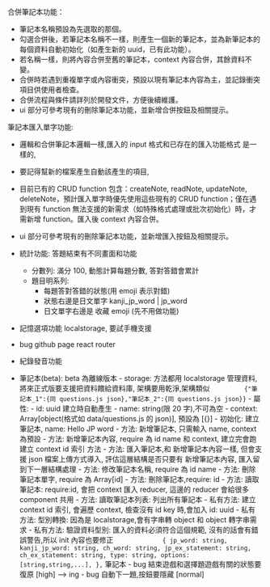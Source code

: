 合併筆記本功能：

- 筆記本名稱預設為先選取的那個。
- 勾選合併後，若筆記本名稱不一樣，則產生一個新的筆記本，並為新筆記本的每個資料自動初始化（如產生新的 uuid，已有此功能）。
- 若名稱一樣，則將內容合併至舊的筆記本，context 內容合併，其餘資料不變。
- 合併時若遇到重複單字或內容衝突，預設以現有筆記本內容為主，並記錄衝突項目供使用者檢查。
- 合併流程與條件請詳列於開發文件，方便後續維護。
- ui 部分可參考現有的刪除筆記本功能，並新增合併按鈕及相關提示。

筆記本匯入單字功能:

- 邏輯和合併筆記本邏輯一樣,匯入的 input 格式和已存在的匯入功能格式 是一樣的,
- 要記得幫新的檔案產生自動該產生的項目,
- 目前已有的 CRUD function 包含：createNote, readNote, updateNote, deleteNote，預計匯入單字時優先使用這些現有的 CRUD function；僅在遇到現有 function 無法支援的新需求（如特殊格式處理或批次初始化）時，才需新增 function。匯入後 context 內容合併。
- ui 部分可參考現有的刪除筆記本功能，並新增匯入按鈕及相關提示。

- 統計功能: 答題結束有不同畫面和功能
  - 分數列: 滿分 100, 動態計算每題分數, 答對答錯會累計
  - 題目明系列:
    - 每題答對答錯的狀態(用 emoji 表示對錯)
    - 狀態右邊是日文單字 kanji_jp_word | jp_word
    - 日文單字右邊是 收藏 emoji (先不用做功能)
- 記憶選項功能 localstorage, 要試手機支援
- bug github page react router
- 紀錄發音功能

- 筆記本(beta): beta 為離線版本 - storage: 方法都用 localstorage 管理資料, 將來正式版要支援把資料餵給資料庫, 架構要用乾淨,架構類似
  `          {"筆記本_1":{同 questions.js json},"筆記本_2":{同 questions.js json}}
         ` - 屬性: - id: uuid 建立時自動產生 - name: string(限 20 字),不可為空 - context: Array[object(格式如 data/questions.js 的 json)], 預設為 [{}] - 初始化: 建立筆記本, name: Hello JP word - 方法: 新增筆記本, 只需輸入 name, context 為預設 - 方法: 新增筆記本內容, require 為 id name 和 context, 建立完會跑 建立 context id 索引 方法 - 方法: 匯入筆記本,和 新增筆記本內容一樣, 但會支援 json 檔案上傳方式導入, 評估這層結構是否只要有 新增筆記本內容, 匯入留到下一層結構處理 - 方法: 修改筆記本名稱, require 為 id name - 方法: 刪除筆記本單字, require 為 Array[id] - 方法: 刪除筆記本,require: id - 方法: 讀取筆記本: require:id, 會把 context 匯入 reducer, 這邊的 reducer 會給很多 component 共用 - 方法: 讀取筆記本列表: 列出所有筆記本 - 私有方法: 建立 context id 索引, 會遍歷 context, 檢查沒有 id key 時,會加入 id: uuid - 私有方法: 型別轉換: 因為是 localstorage,會有字串轉 object 和 object 轉字串需求 - 私有方法: 驗證資料型別: 匯入的資料必須符合這個規範, 沒有的話會有錯誤警告,所以 init 內容也要修正
  `              {
                  jp_word: string,
                  kanji_jp_word: string,
                  ch_word: string,
                  jp_ex_statement: string,
                  ch_ex_statement: string,
                  type: string,
                  options: [string,string,...],
              },
         `
  筆記本 - bug 結束遊戲和選擇題遊戲有關的狀態要復原 [high] --> ing - bug 自動下一題,按鈕要隱藏 [normal]

